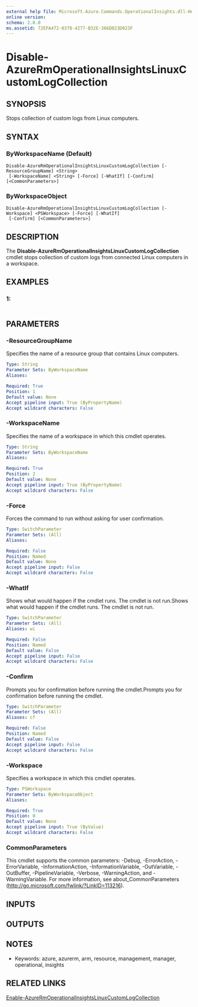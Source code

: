 ```yaml
---
external help file: Microsoft.Azure.Commands.OperationalInsights.dll-Help.xml
online version: 
schema: 2.0.0
ms.assetid: 72EFA472-0378-4277-B32E-366D023D023F
---
```


# Disable-AzureRmOperationalInsightsLinuxCustomLogCollection

## SYNOPSIS
Stops collection of custom logs from Linux computers.

## SYNTAX

### ByWorkspaceName (Default)
```
Disable-AzureRmOperationalInsightsLinuxCustomLogCollection [-ResourceGroupName] <String>
 [-WorkspaceName] <String> [-Force] [-WhatIf] [-Confirm] [<CommonParameters>]
```

### ByWorkspaceObject
```
Disable-AzureRmOperationalInsightsLinuxCustomLogCollection [-Workspace] <PSWorkspace> [-Force] [-WhatIf]
 [-Confirm] [<CommonParameters>]
```

## DESCRIPTION
The **Disable-AzureRmOperationalInsightsLinuxCustomLogCollection** cmdlet stops collection of custom logs from connected Linux computers in a workspace.

## EXAMPLES

### 1:
```

```

## PARAMETERS

### -ResourceGroupName
Specifies the name of a resource group that contains Linux computers.

```yaml
Type: String
Parameter Sets: ByWorkspaceName
Aliases: 

Required: True
Position: 1
Default value: None
Accept pipeline input: True (ByPropertyName)
Accept wildcard characters: False
```

### -WorkspaceName
Specifies the name of a workspace in which this cmdlet operates.

```yaml
Type: String
Parameter Sets: ByWorkspaceName
Aliases: 

Required: True
Position: 2
Default value: None
Accept pipeline input: True (ByPropertyName)
Accept wildcard characters: False
```

### -Force
Forces the command to run without asking for user confirmation.

```yaml
Type: SwitchParameter
Parameter Sets: (All)
Aliases: 

Required: False
Position: Named
Default value: None
Accept pipeline input: False
Accept wildcard characters: False
```

### -WhatIf
Shows what would happen if the cmdlet runs.
The cmdlet is not run.Shows what would happen if the cmdlet runs.
The cmdlet is not run.

```yaml
Type: SwitchParameter
Parameter Sets: (All)
Aliases: wi

Required: False
Position: Named
Default value: False
Accept pipeline input: False
Accept wildcard characters: False
```

### -Confirm
Prompts you for confirmation before running the cmdlet.Prompts you for confirmation before running the cmdlet.

```yaml
Type: SwitchParameter
Parameter Sets: (All)
Aliases: cf

Required: False
Position: Named
Default value: False
Accept pipeline input: False
Accept wildcard characters: False
```

### -Workspace
Specifies a workspace in which this cmdlet operates.

```yaml
Type: PSWorkspace
Parameter Sets: ByWorkspaceObject
Aliases: 

Required: True
Position: 0
Default value: None
Accept pipeline input: True (ByValue)
Accept wildcard characters: False
```

### CommonParameters
This cmdlet supports the common parameters: -Debug, -ErrorAction, -ErrorVariable, -InformationAction, -InformationVariable, -OutVariable, -OutBuffer, -PipelineVariable, -Verbose, -WarningAction, and -WarningVariable. For more information, see about_CommonParameters (http://go.microsoft.com/fwlink/?LinkID=113216).

## INPUTS

## OUTPUTS

## NOTES
* Keywords: azure, azurerm, arm, resource, management, manager, operational, insights

## RELATED LINKS

[Enable-AzureRmOperationalInsightsLinuxCustomLogCollection](./Enable-AzureRmOperationalInsightsLinuxCustomLogCollection.md)


